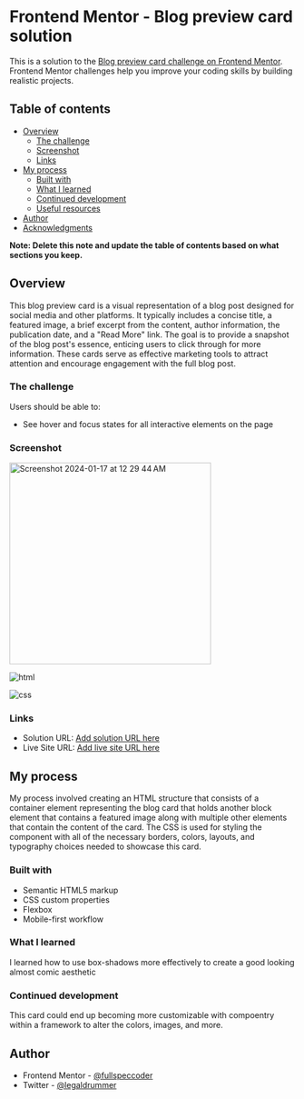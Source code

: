 # Frontend Mentor - Blog preview card solution

This is a solution to the [Blog preview card challenge on Frontend Mentor](https://www.frontendmentor.io/challenges/blog-preview-card-ckPaj01IcS). Frontend Mentor challenges help you improve your coding skills by building realistic projects. 

## Table of contents

- [Overview](#overview)
  - [The challenge](#the-challenge)
  - [Screenshot](#screenshot)
  - [Links](#links)
- [My process](#my-process)
  - [Built with](#built-with)
  - [What I learned](#what-i-learned)
  - [Continued development](#continued-development)
  - [Useful resources](#useful-resources)
- [Author](#author)
- [Acknowledgments](#acknowledgments)

**Note: Delete this note and update the table of contents based on what sections you keep.**

## Overview

This blog preview card is a visual representation of a blog post designed for social media and other platforms. It typically includes a concise title, a featured image, a brief excerpt from the content, author information, the publication date, and a "Read More" link. The goal is to provide a snapshot of the blog post's essence, enticing users to click through for more information. These cards serve as effective marketing tools to attract attention and encourage engagement with the full blog post.

### The challenge

Users should be able to:

- See hover and focus states for all interactive elements on the page

### Screenshot

<img width="355" alt="Screenshot 2024-01-17 at 12 29 44 AM" src="https://github.com/fullspeccoder/frontend-mentor-blog-preview-card/assets/48267755/c804c114-6db0-499b-a2a0-99dc464beb8d">

![html](https://github.com/fullspeccoder/frontend-mentor-blog-preview-card/assets/48267755/3c252ce0-3d7f-42f6-b984-6079ac264983)

![css](https://github.com/fullspeccoder/frontend-mentor-blog-preview-card/assets/48267755/9597110b-56e4-4a83-ab09-b89608f8c83e)

### Links

- Solution URL: [Add solution URL here](https://your-solution-url.com)
- Live Site URL: [Add live site URL here](https://your-live-site-url.com)

## My process

My process involved creating an HTML structure that consists of a container element representing the blog card that holds another block element that contains a featured image along with multiple other elements that contain the content of the card. The CSS is used for styling the component with all of the necessary borders, colors, layouts, and typography choices needed to showcase this card.

### Built with

- Semantic HTML5 markup
- CSS custom properties
- Flexbox
- Mobile-first workflow

### What I learned

I learned how to use box-shadows more effectively to create a good looking almost comic aesthetic

### Continued development

This card could end up becoming more customizable with compoentry within a framework to alter the colors, images, and more.

## Author

- Frontend Mentor - [@fullspeccoder](https://www.frontendmentor.io/profile/fullspeccoder)
- Twitter - [@legaldrummer](https://www.twitter.com/legaldrummer)

